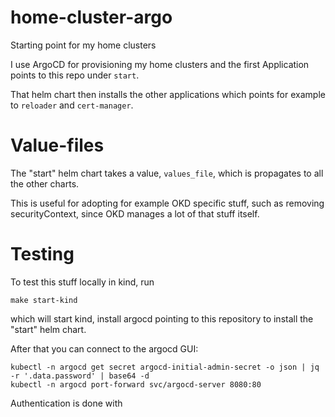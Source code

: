 # home-cluster-argo
Starting point for my home clusters

I use ArgoCD for provisioning my home clusters and the first
Application points to this repo under `start`.

That helm chart then installs the other applications which
points for example to `reloader` and `cert-manager`.

# Value-files

The "start" helm chart takes a value, `values_file`,
which is propagates to all the other charts.

This is useful for adopting for example OKD specific stuff,
such as removing securityContext, since OKD manages a lot
of that stuff itself.

# Testing

To test this stuff locally in kind, run

```shell
make start-kind 
```

which will start kind, install argocd pointing to this
repository to install the "start" helm chart.

After that you can connect to the argocd GUI:

```shell
kubectl -n argocd get secret argocd-initial-admin-secret -o json | jq -r '.data.password' | base64 -d
kubectl -n argocd port-forward svc/argocd-server 8080:80
```

Authentication is done with 